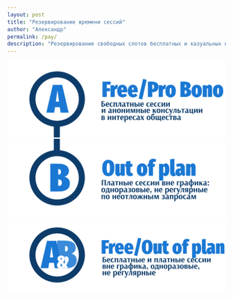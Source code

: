 ```yaml
---
layout: post
title: "Резервирование времени сессий"
author: "Александр"
permalink: /pay/
description: "Резервирование свободных слотов бесплатных и казуальных психотерапевтических сессий на текущий месяц"
---
```


<a href="/free/">![Бронирование бесплатных сессий](/_img/A.svg)</a>
<a href="/pay/">![Бронирование платных сессий](/_img/B.svg)</a>
<a href="/timebooking/">![Бронирование сессий](/_img/AB.svg)</a>

<!-- Calendly inline widget begin -->
<div class="calendly-inline-widget" data-url="https://calendly.com/asomatic/variable" style="min-width:370px;height:1200px;"></div>
<script type="text/javascript" src="https://assets.calendly.com/assets/external/widget.js" async></script>
<!-- Calendly inline widget end -->
